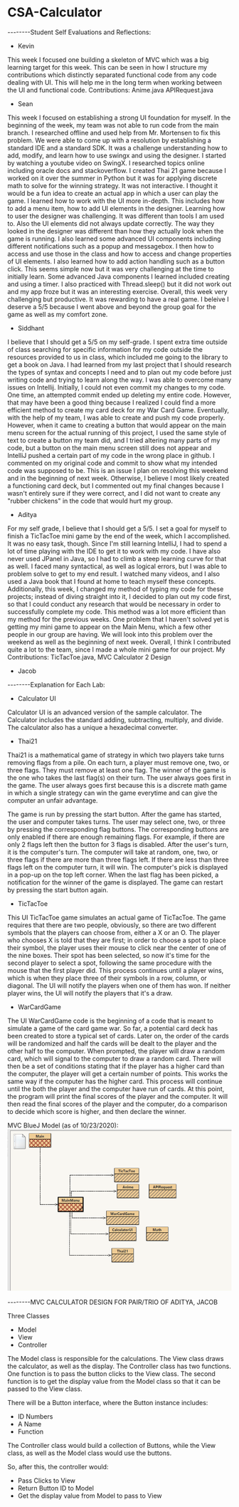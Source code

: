# CSA-Calculator

--------Student Self Evaluations and Reflections:

- Kevin

This week I focused one building a skeleton of MVC which was a big learning target for this week. This can be seen in how I structure my contributions which distinctly separated functional code from any code dealing with UI. This will help me in the long term when working between the UI and functional code.
Contributions:
Anime.java
APIRequest.java

- Sean

 This week I focused on establishing a strong UI foundation for myself. In the beginning of the week, my team was not able to run code from the main branch. I researched offline and used help from Mr. Mortensen to fix this problem. We were able to come up with a resolution by establishing a standard IDE and a standard SDK. It was a challenge understanding how to add, modify, and learn how to use swingx and using the designer. I started by watching a youtube video on SwingX. I researched topics online including oracle docs and stackoverflow. I created Thai 21 game because I worked on it over the summer in Python but it was for applying discrete math to solve for the winning strategy. It was not interactive. I thought it would be a fun idea to create an actual app in which a user can play the game. I learned how to work with the UI more in-depth. This includes how to add a menu item, how to add UI elements in the designer. Learning how to user the designer was challenging. It was different than tools I am used to. Also the UI elements did not always update correctly. The way they looked in the designer was different than how they actually look when the game is running. I also learned some advanced UI components including different notifications such as a popup and messagebox. I then how to access and use those in the class and how to access and change properties of UI elements. I also learned how to add action handling such as a button click. This seems simple now but it was very challenging at the time to initially learn. Some advanced Java components I learned included creating and using a timer. I also practiced with Thread.sleep() but it did not work out and my app froze but it was an interesting exercise. Overall, this week very challenging but productive. It was rewarding to have a real game. I beleive I deserve a 5/5 because I went above and beyond the group goal for the game as well as my comfort zone. 


- Siddhant

I believe that I should get a 5/5 on my self-grade. I spent extra time outside of class searching for specific information for my code outside the resources provided to us in class, which included me going to the library to get a book on Java. I had learned from my last project that I should research the types of syntax and concepts I need and to plan out my code before just writing code and trying to learn along the way. I was able to overcome many issues on Intellij. Initially, I could not even commit my changes to my code. One time, an attempted commit ended up deleting my entire code. However, that may have been a good thing because I realized I could find a more efficient method to create my card deck for my War Card Game. Eventually, with the help of my team, I was able to create and push my code properly. However, when it came to creating a button that would appear on the main menu screen for the actual running of this project, I used the same style of text to create a button my team did, and I tried altering many parts of my code, but a button on the main menu screen still does not appear and IntelliJ pushed a certain part of my code in the wrong place in github. I commented on my original code and commit to show what my intended code was supposed to be. This is an issue I plan on resolving this weekend and in the beginning of next week. Otherwise, I believe I most likely created a functioning card deck, but I commented out my final changes because I wasn't entirely sure if they were correct, and I did not want to create any "rubber chickens" in the code that would hurt my group.  

- Aditya

For my self grade, I believe that I should get a 5/5. I set a goal for myself to finish a TicTacToe mini game by the end of the week, which I accomplished. It was no easy task, though. Since I'm still learning IntelliJ, I had to spend a lot of time playing with the IDE to get it to work with my code. I have also never used JPanel in Java, so I had to climb a steep learning curve for that as well. I faced many syntactical, as well as logical errors, but I was able to problem solve to get to my end result. I watched many videos, and I also used a Java book that I found at home to teach myself these concepts. Additionally, this week, I changed my method of typing my code for these projects; instead of diving straight into it, I decided to plan out my code first, so that I could conduct any research that would be necessary in order to successfully complete my code. This method was a lot more efficient than my method for the previous weeks. One problem that I haven't solved yet is getting my mini game to appear on the Main Menu, which a few other people in our group are having. We will look into this problem over the weekend as well as the beginning of next week. Overall, I think I contributed quite a lot to the team, since I made a whole mini game for our project.
My Contributions: TicTacToe.java, MVC Calculator 2 Design
- Jacob

--------Explanation for Each Lab:

- Calculator UI

Calculator UI is an advanced version of the sample calculator. The Calculator includes the standard adding, subtracting, multiply, and divide. The calculator also has a unique a hexadecimal converter. 

- Thai21

Thai21 is a mathematical game of strategy in which two players take turns removing flags from a pile. On each turn, a player must remove one, two, or three flags. They must remove at least one flag. The winner of the game is the one who takes the last flag(s) on their turn. The user always goes first in the game. The user always goes first because this is a discrete math game in which a single strategy can win the game everytime and can give the computer an unfair advantage.

The game is run by pressing the start button. After the game has started, the user and computer takes turns. The user may select one, two, or three by pressing the corresponding flag buttons. The corresponding buttons are only enabled if there are enough remaining flags. For example, if there are only 2 flags left then the button for 3 flags is disabled. After the user's turn, it is the computer's turn. The computer will take at random, one, two, or three flags if there are more than three flags left. If there are less than three flags left on the computer turn, it will win. The computer's pick is displayed in a pop-up on the top left corner. When the last flag has been picked, a notification for the winner of the game is displayed.
The game can restart by pressing the start button again.

- TicTacToe

This UI TicTacToe game simulates an actual game of TicTacToe. The game requires that there are two people, obviously, so there are two different symbols that the players can choose from, either a X or an O. The player who chooses X is told that they are first; in order to choose a spot to place their symbol, the player uses their mouse to click near the center of one of the nine boxes. Their spot has been selected, so now it's time for the second player to select a spot, following the same procedure with the mouse that the first player did. This process continues until a player wins, which is when they place three of their symbols in a row, column, or diagonal. The UI will notify the players when one of them has won. If neither player wins, the UI will notify the players that it's a draw.

- WarCardGame

The UI WarCardGame code is the beginning of a code that is meant to simulate a game of the card game war. So far, a potential card deck has been created to store a typical set of cards. Later on, the order of the cards will be randomized and half the cards will be dealt to the player and the other half to the computer. When prompted, the player will draw a random card, which will signal to the computer to draw a random card. There will then be a set of conditions stating that if the player has a higher card than the computer, the player will get a certain number of points. This works the same way if the computer has the higher card. This process will continue until the both the player and the computer have run of cards. At this point, the program will print the final scores of the player and the computer. It will then read the final scores of the player and the computer, do a comparison to decide which score is higher, and then declare the winner.

MVC BlueJ Model (as of 10/23/2020):
![](images/MVC.png)

--------MVC CALCULATOR DESIGN FOR PAIR/TRIO OF ADITYA, JACOB

Three Classes
- Model
- View
- Controller

The Model class is responsible for the calculations.
The View class draws the calculator, as well as the display.
The Controller class has two functions. One function is to pass the button clicks to the View class. The second function is to get the display value from the Model class so that it can be passed to the View class.

There will be a Button interface, where the Button instance includes:
- ID Numbers
- A Name
- Function

The Controller class would build a collection of Buttons, while the View class, as well as the Model class would use the buttons.

So, after this, the controller would:
- Pass Clicks to View
- Return Button ID to Model
- Get the display value from Model to pass to View


